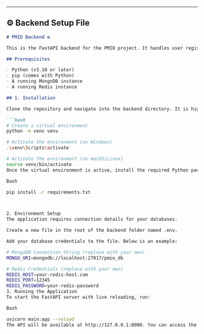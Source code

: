 ---
## ⚙️ Backend Setup File


```markdown
# PMIO Backend ⚙️

This is the FastAPI backend for the PMIO project. It handles user registration, voice data processing, and generates personalized internship recommendations using connections to MongoDB and Redis.

## Prerequisites

- Python (v3.10 or later)
- pip (comes with Python)
- A running MongoDB instance
- A running Redis instance

## 1. Installation

Clone the repository and navigate into the backend directory. It is highly recommended to create and activate a virtual environment.

```bash
# Create a virtual environment
python -m venv venv

# Activate the environment (on Windows)
.\venv\Scripts\activate

# Activate the environment (on macOS/Linux)
source venv/bin/activate
Once the virtual environment is active, install the required Python packages from the requirements.txt file.

Bash

pip install -r requirements.txt



2. Environment Setup
The application requires connection details for your databases.

Create a new file in the root of the backend folder named .env.

Add your database credentials to the file. Below is an example:

# MongoDB Connection String (replace with your own)
MONGO_URI=mongodb://localhost:27017/pmio_db

# Redis Credentials (replace with your own)
REDIS_HOST=your-redis-host.com
REDIS_PORT=12345
REDIS_PASSWORD=your-redis-password
3. Running the Application
To start the FastAPI server with live reloading, run:

Bash

uvicorn main:app --reload
The API will be available at http://127.0.0.1:8000. You can access the auto-generated API documentation at http://127.0.0.1:8000/docs.